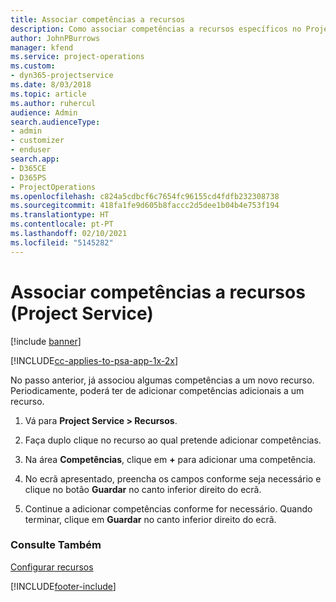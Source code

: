 ```yaml
---
title: Associar competências a recursos
description: Como associar competências a recursos específicos no Project Service
author: JohnPBurrows
manager: kfend
ms.service: project-operations
ms.custom:
- dyn365-projectservice
ms.date: 8/03/2018
ms.topic: article
ms.author: ruhercul
audience: Admin
search.audienceType:
- admin
- customizer
- enduser
search.app:
- D365CE
- D365PS
- ProjectOperations
ms.openlocfilehash: c824a5cdbcf6c7654fc96155cd4fdfb232308738
ms.sourcegitcommit: 418fa1fe9d605b8faccc2d5dee1b04b4e753f194
ms.translationtype: HT
ms.contentlocale: pt-PT
ms.lasthandoff: 02/10/2021
ms.locfileid: "5145282"
---
```

# <a name="associate-skills-with-resources-project-service"></a>Associar competências a recursos (Project Service)

[!include [banner](../includes/psa-now-project-operations.md)]

[!INCLUDE[cc-applies-to-psa-app-1x-2x](../includes/cc-applies-to-psa-app-1x-2x.md)]

No passo anterior, já associou algumas competências a um novo recurso. Periodicamente, poderá ter de adicionar competências adicionais a um recurso.  
  
1.  Vá para **Project Service > Recursos**.  
  
2.  Faça duplo clique no recurso ao qual pretende adicionar competências.  
  
3.  Na área **Competências**, clique em **+** para adicionar uma competência.  
  
4.  No ecrã apresentado, preencha os campos conforme seja necessário e clique no botão **Guardar** no canto inferior direito do ecrã.  
  
5.  Continue a adicionar competências conforme for necessário. Quando terminar, clique em **Guardar** no canto inferior direito do ecrã.  
  
### <a name="see-also"></a>Consulte Também  
 [Configurar recursos](../psa/set-up-resources.md)


[!INCLUDE[footer-include](../includes/footer-banner.md)]